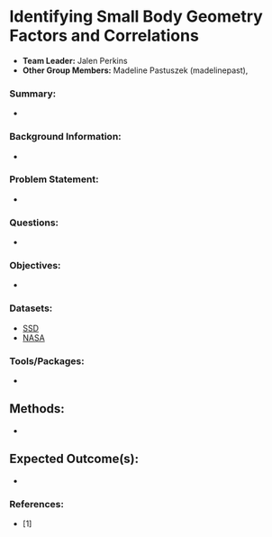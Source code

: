 # Identifying Small Body Geometry Factors and Correlations
- **Team Leader:** Jalen Perkins
- **Other Group Members:** Madeline Pastuszek (madelinepast), 
### Summary:
-
### Background Information:
-
### Problem Statement:
-
### Questions:
-
### Objectives:
-
### Datasets:
- [SSD](https://ssd.jpl.nasa.gov/tools/gravity.html#/)
- [NASA](https://pdssbn.astro.umd.edu/index.shtml)
### Tools/Packages:
-
## Methods:
-
## Expected Outcome(s):
-
### References:
- [1]

